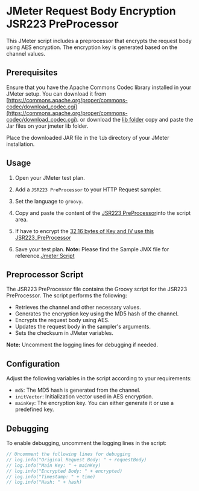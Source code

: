 # JMeter Request Body Encryption JSR223 PreProcessor

This JMeter script includes a preprocessor that encrypts the request body using AES encryption. The encryption key is generated based on the channel values.

## Prerequisites

Ensure that you have the Apache Commons Codec library installed in your JMeter setup. You can download it from [https://commons.apache.org/proper/commons-codec/download_codec.cgi](https://commons.apache.org/proper/commons-codec/download_codec.cgi). or download the [lib folder](./lib) copy and paste the Jar files on your jmeter lib folder.

Place the downloaded JAR file in the `lib` directory of your JMeter installation.

## Usage

1. Open your JMeter test plan.

2. Add a `JSR223 PreProcessor` to your HTTP Request sampler.

3. Set the language to `groovy`.

4. Copy and paste the content of the [JSR223 PreProcessor](./JSR223PreProcessor.groovy)into the script area.
5. If have to encrypt the [32,16 bytes of Key and IV use this JSR223_PreProcessor](./JSR223_PreProcessor_32_16_bytes.groovy)

6. Save your test plan.
**Note:** Please find the Sample JMX file for reference.[Jmeter Script](./MM_Encryption_AES.jmx)
## Preprocessor Script

The JSR223 PreProcessor file contains the Groovy script for the JSR223 PreProcessor. The script performs the following:

- Retrieves the channel and other necessary values.
- Generates the encryption key using the MD5 hash of the channel.
- Encrypts the request body using AES.
- Updates the request body in the sampler's arguments.
- Sets the checksum in JMeter variables.

**Note:** Uncomment the logging lines for debugging if needed.

## Configuration

Adjust the following variables in the script according to your requirements:

- `md5`: The MD5 hash is generated from the channel.
- `initVector`: Initialization vector used in AES encryption.
- `mainKey`: The encryption key. You can either generate it or use a predefined key.

## Debugging

To enable debugging, uncomment the logging lines in the script:

```groovy
// Uncomment the following lines for debugging
// log.info("Original Request Body: " + requestBody)
// log.info("Main Key: " + mainKey)
// log.info("Encrypted Body: " + encrypted)
// log.info("Timestamp: " + time)
// log.info("Hash: " + hash)
